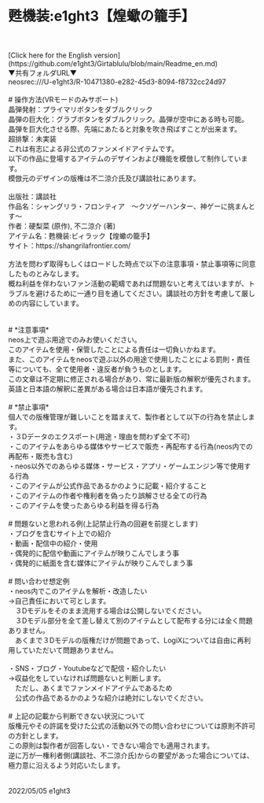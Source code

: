# 甦機装:e1ght3【煌蠍の籠手】
<br>
<br>
 [Click here for the English version](https://github.com/e1ght3/Girtablulu/blob/main/Readme_en.md)
<br>
▼共有フォルダURL▼<br>
neosrec:///U-e1ght3/R-10471380-e282-45d3-8094-f8732cc24d97<br>
<br>
# 操作方法(VRモードのみサポート)<br>
晶弾発射：プライマリボタンをダブルクリック<br>
晶弾の巨大化：グラブボタンをダブルクリック。晶弾が空中にある時も可能。<br>
晶弾を巨大化させる際、先端にあたると対象を吹き飛ばすことが出来ます。<br>
超排撃：未実装
<br>
これは有志による非公式のファンメイドアイテムです。<br>
以下の作品に登場するアイテムのデザインおよび機能を模倣して制作しています。<br>
模倣元のデザインの版権は不二涼介氏及び講談社にあります。<br>
<br>
出版社：講談社<br>
作品名：シャングリラ・フロンティア　～クソゲーハンター、神ゲーに挑まんとす～<br>
作者：硬梨菜  (原作), 不二涼介 (著)<br>
アイテム名：甦機装:ビィラック【煌蠍の籠手】<br>
サイト：https://shangrilafrontier.com/　<br>
<br>
方法を問わず取得もしくはロードした時点で以下の注意事項・禁止事項等に同意したものとみなします。<br>
概ね利益を伴わないファン活動の範疇であれば問題ないと考えてはいますが、トラブルを避けるために一通り目を通してください。講談社の方針を考慮して厳しめの内容にしています。<br>
<br>
<br>
# *注意事項*<br>
neos上で遊ぶ用途でのみお使いください。<br>
このアイテムを使用・保管したことによる責任は一切負いかねます。<br>
また、このアイテムをneosで遊ぶ以外の用途で使用したことによる罰則・責任等についても、全て使用者・違反者が負うものとします。<br>
この文章は不定期に修正される場合があり、常に最新版の解釈が優先されます。英語と日本語の解釈に差異がある場合は日本語が優先されます。<br>
<br>
# *禁止事項*<br>
個人での版権管理が難しいことを踏まえて、製作者として以下の行為を禁止します。<br>
・３Dデータのエクスポート(用途・理由を問わず全て不可)<br>
・このアイテムをあらゆる媒体やサービスで販売・再配布する行為(neos内での再配布・販売も含む)<br>
・neos以外でのあらゆる媒体・サービス・アプリ・ゲームエンジン等で使用する行為<br>
・このアイテムが公式作品であるかのように記載・紹介すること<br>
・このアイテムの作者や権利者を偽ったり誤解させる全ての行為<br>
・このアイテムを使ったあらゆる利益を得る行為<br>
<br>
# 問題ないと思われる例(上記禁止行為の回避を前提とします)<br>
・ブログを含むサイト上での紹介<br>
・動画・配信中の紹介・使用<br>
・偶発的に配信や動画にアイテムが映りこんでしまう事<br>
・偶発的に紙面を含む媒体にアイテムが映りこんでしまう事<br>
<br>
# 問い合わせ想定例<br>
・neos内でこのアイテムを解析・改造したい<br>
→自己責任において可とします。<br>
　３Dモデルをそのまま流用する場合は公開しないでください。<br>
　３Dモデル部分を全て差し替えて別のアイテムとして配布する分には全く問題ありません。<br>
　あくまで３Dモデルの版権だけが問題であって、LogiXについては自由に再利用していただいて問題ありません。<br>
<br>
・SNS・ブログ・Youtubeなどで配信・紹介したい<br>
→収益化をしていなければ問題ないと判断します。<br>
　ただし、あくまでファンメイドアイテムであるため<br>
　公式の作品であるかのような紹介は絶対にしないでください。<br>
<br>
# 上記の記載から判断できない状況について<br>
版権元やその許諾を受けた公式の活動以外での問い合わせについては原則不許可の方針とします。<br>
この原則は製作者が回答しない・できない場合でも適用されます。<br>
逆に万が一権利者側(講談社、不二涼介氏)からの要望があった場合については、極力意に沿えるよう対応いたします。<br>
<br>
<br>
2022/05/05 e1ght3
